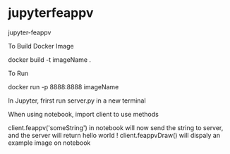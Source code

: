 # jupyterfeappv
jupyter-feappv

To Build Docker Image 

docker build -t imageName .

To Run 

docker run -p 8888:8888 imageName


In Jupyter, frirst run server.py in a new terminal 

When using notebook, import client to use methods 


client.feappv('someString') in notebook will now send the string to server, and the server will return hello world ! 
client.feappvDraw() will dispaly an example image on notebook
